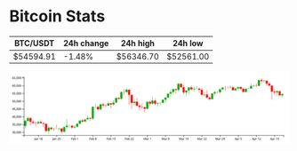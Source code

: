 # Bitcoin Stats

BTC/USDT|24h change|24h high|24h low|
|---|---|---|---|
|$54594.91|-1.48%|$56346.70|$52561.00|

<img src="./chart.svg">
